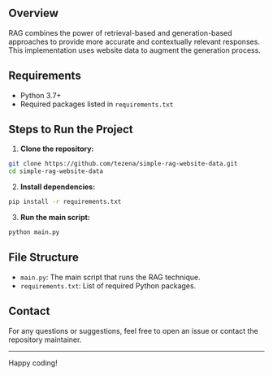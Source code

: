 
## Overview

RAG combines the power of retrieval-based and generation-based approaches to provide more accurate and contextually relevant responses. This implementation uses website data to augment the generation process.

## Requirements

- Python 3.7+
- Required packages listed in `requirements.txt`

## Steps to Run the Project

1. **Clone the repository:**

```bash
git clone https://github.com/tezena/simple-rag-website-data.git
cd simple-rag-website-data
```

2. **Install dependencies:**

```bash
pip install -r requirements.txt
```

3. **Run the main script:**

```bash
python main.py
```

## File Structure

- `main.py`: The main script that runs the RAG technique.
- `requirements.txt`: List of required Python packages.

## Contact

For any questions or suggestions, feel free to open an issue or contact the repository maintainer.

---

Happy coding!
```
